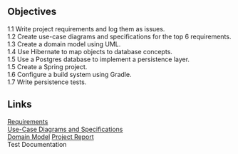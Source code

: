 ## Objectives
1.1 Write project requirements and log them as issues.  
1.2 Create use-case diagrams and specifications for the top 6 requirements.  
1.3 Create a domain model using UML.  
1.4 Use Hibernate to map objects to database concepts.  
1.5 Use a Postgres database to implement a persistence layer.  
1.5 Create a Spring project.  
1.6 Configure a build system using Gradle.  
1.7 Write persistence tests.  

## Links
[Requirements](https://github.com/McGill-ECSE321-Fall2022/project-group-15/wiki/Requirements-Model)  
[Use-Case Diagrams and Specifications](https://github.com/McGill-ECSE321-Fall2022/project-group-15/wiki/Use-Case-Diagrams-and-Specifications)  
[Domain Model](https://github.com/McGill-ECSE321-Fall2022/project-group-15/wiki/Domain-Model) 
[Project Report](https://github.com/McGill-ECSE321-Fall2022/project-group-15/wiki/Deliverable-1-Report)  
Test Documentation  